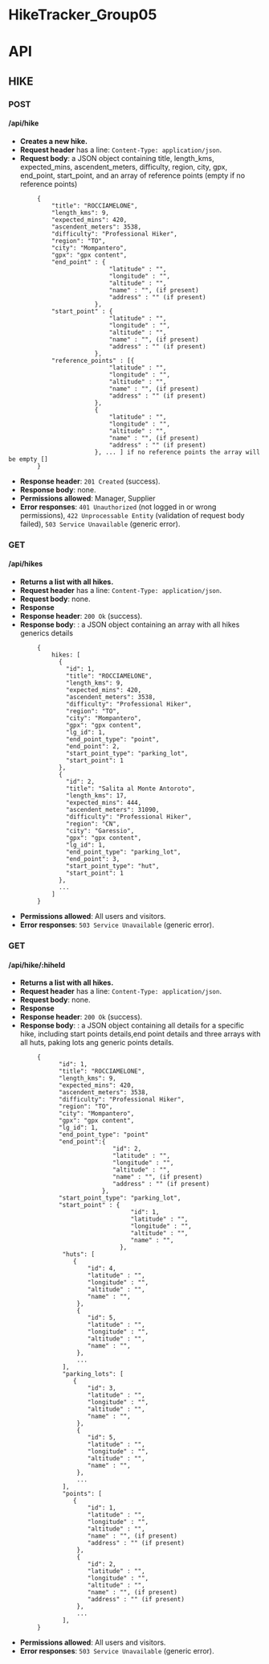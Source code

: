 # HikeTracker_Group05


# API

## HIKE

### POST

#### **/api/hike**
- **Creates a new hike.**
- **Request header** has a line: `Content-Type: application/json`.
- **Request body**: a JSON object containing title, length_kms, expected_mins, ascendent_meters, difficulty, region, 
                city, gpx,  end_point, start_point, and an array of reference points (empty if no reference points)

```
        {
            "title": "ROCCIAMELONE",
            "length_kms": 9,
            "expected_mins": 420,
            "ascendent_meters": 3538,
            "difficulty": "Professional Hiker",
            "region": "TO",
            "city": "Mompantero",
            "gpx": "gpx content",
            "end_point" : {
                            "latitude" : "",
                            "longitude" : "",
                            "altitude" : "",
                            "name" : "", (if present)
                            "address" : "" (if present)
                        },
            "start_point" : {
                            "latitude" : "",
                            "longitude" : "",
                            "altitude" : "",
                            "name" : "", (if present)
                            "address" : "" (if present)
                        },
            "reference_points" : [{
                            "latitude" : "",
                            "longitude" : "",
                            "altitude" : "",
                            "name" : "", (if present)
                            "address" : "" (if present)
                        }, 
                        {
                            "latitude" : "",
                            "longitude" : "",
                            "altitude" : "",
                            "name" : "", (if present)
                            "address" : "" (if present)
                        }, ... ] if no reference points the array will be empty []
        }       
```

- **Response header**:  `201 Created` (success). 
- **Response body**: none.
- **Permissions allowed**:  Manager, Supplier
- **Error responses**: `401 Unauthorized` (not logged in or wrong permissions), `422 Unprocessable Entity` (validation of request body failed), `503 Service Unavailable` (generic error).


### GET

#### **/api/hikes**
- **Returns a list with all hikes.**
- **Request header** has a line: `Content-Type: application/json`.
- **Request body**: none.
- **Response**
- **Response header**:  `200 Ok` (success). 
- **Response body**: : a JSON object containing an array with all hikes generics details

```
        {
            hikes: [
              {
                "id": 1,
                "title": "ROCCIAMELONE",
                "length_kms": 9,
                "expected_mins": 420,
                "ascendent_meters": 3538,
                "difficulty": "Professional Hiker",
                "region": "TO",
                "city": "Mompantero",
                "gpx": "gpx content",
                "lg_id": 1,
                "end_point_type": "point",
                "end_point": 2,
                "start_point_type": "parking_lot",
                "start_point": 1
              },
              {
                "id": 2,
                "title": "Salita al Monte Antoroto",
                "length_kms": 17,
                "expected_mins": 444,
                "ascendent_meters": 31090,
                "difficulty": "Professional Hiker",
                "region": "CN",
                "city": "Garessio",
                "gpx": "gpx content",
                "lg_id": 1,
                "end_point_type": "parking_lot",
                "end_point": 3,
                "start_point_type": "hut",
                "start_point": 1
              }, 
              ...
            ]
        }       
```
- **Permissions allowed**:  All users and visitors.
- **Error responses**: `503 Service Unavailable` (generic error).


### GET

#### **/api/hike/:hiheId**
- **Returns a list with all hikes.**
- **Request header** has a line: `Content-Type: application/json`.
- **Request body**: none.
- **Response**
- **Response header**:  `200 Ok` (success). 
- **Response body**: : a JSON object containing all details for a specific hike, including start points details,end point details and three arrays with all huts, paking lots ang generic points details.

```
        {
              "id": 1,
              "title": "ROCCIAMELONE",
              "length_kms": 9,
              "expected_mins": 420,
              "ascendent_meters": 3538,
              "difficulty": "Professional Hiker",
              "region": "TO",
              "city": "Mompantero",
              "gpx": "gpx content",
              "lg_id": 1,
              "end_point_type": "point"
              "end_point":{
                             "id": 2,
                             "latitude" : "",
                             "longitude" : "",
                             "altitude" : "",
                             "name" : "", (if present)
                             "address" : "" (if present)
                          },
              "start_point_type": "parking_lot",
              "start_point" : {
                                  "id": 1,
                                  "latitude" : "",
                                  "longitude" : "",
                                  "altitude" : "",
                                  "name" : "", 
                               },
               "huts": [
                  {
                      "id": 4,
                      "latitude" : "",
                      "longitude" : "",
                      "altitude" : "",
                      "name" : "", 
                   },
                   {
                      "id": 5,
                      "latitude" : "",
                      "longitude" : "",
                      "altitude" : "",
                      "name" : "", 
                   },
                   ...
               ],
               "parking_lots": [
                  {
                      "id": 3,
                      "latitude" : "",
                      "longitude" : "",
                      "altitude" : "",
                      "name" : "",
                   },
                   {
                      "id": 5,
                      "latitude" : "",
                      "longitude" : "",
                      "altitude" : "",
                      "name" : "",
                   },
                   ...
               ],
               "points": [
                  {
                      "id": 1,
                      "latitude" : "",
                      "longitude" : "",
                      "altitude" : "",
                      "name" : "", (if present)
                      "address" : "" (if present)
                   },
                   {
                      "id": 2,
                      "latitude" : "",
                      "longitude" : "",
                      "altitude" : "",
                      "name" : "", (if present)
                      "address" : "" (if present)
                   },
                   ...
               ],
        }    
```
- **Permissions allowed**:  All users and visitors.
- **Error responses**: `503 Service Unavailable` (generic error).



